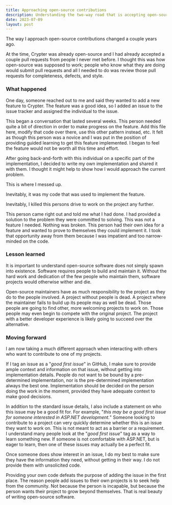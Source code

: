 ```yaml
---
title: Approaching open-source contributions
description: Understanding the two-way road that is accepting open-source contributions.
date: 2023-07-09
layout: post
---
```


The way I approach open-source contributions changed a couple years ago.

At the time, Crypter was already open-source and I had already accepted a couple pull requests from people I never met
before. I thought this was how open-source was supposed to work; people who know what they are doing would submit
pull requests and all I needed to do was review those pull requests for completeness, defects, and style.

### What happened

One day, someone reached out to me and said they wanted to add a new feature to Crypter. The feature was a good
idea, so I added an issue to the issue tracker and assigned the individual to the issue.

This began a conversation that lasted several weeks. This person needed quite a bit of direction in order to make
progress on the feature. Add this file here, modify that code over there, use this other pattern instead, etc. It
felt as though this person was a novice and I was put in the position of providing guided learning to get this
feature implemented.  I began to feel the feature would not be worth all this time and effort.

After going back-and-forth with this individual on a specific part of the implementation, I decided to write my own
implementation and shared it with them. I thought it might help to show how I would approach the current problem.

This is where I messed up.

Inevitably, it was my code that was used to implement the feature.

Inevitably, I killed this persons drive to work on the project any further.

This person came right out and told me what I had done. I had provided a solution to the problem they were
committed to solving. This was not a feature I needed. Nothing was broken. This person had their own idea for a feature
and wanted to prove to themselves they could implement it. I took that opportunity away from them because I was
impatient and too narrow-minded on the code.

### Lesson learned

It is important to understand open-source software does not simply spawn into existence. Software requires people to
build and maintain it. Without the hard work and dedication of the few people who maintain them, software projects
would otherwise wither and die.

Open-source maintainers have as much responsibility to the project as they do to the people involved.
A project without people is dead. A project where the maintainer fails to build up its people may as well be dead.
Those people are going to find other, more welcoming projects to work on. Those people may even begin to compete with
the original project. The project with a better developer experience is likely going to succeed over the alternative.

### Moving forward

I am now taking a much different approach when interacting with others who want to contribute to one of my projects.

If I tag an issue as a "*good first issue*" in GitHub, I make sure to provide ample context and information on that
issue, without getting into implementation details. People do not want to be bound by a pre-determined implementation,
nor is the pre-determined implementation always the best one. Implementation should be decided on the person doing
the work in the moment, provided they have adequate context to make good decisions.

In addition to the standard issue details, I also include a statement on who this issue may be a good fit for. For
example, "*this may be a good first issue for someone interested in ASP.NET development.*" Someone looking to
contribute to a project can very quickly determine whether this is an issue they want to work on. This is not meant
to act as a barrier or a requirement. I understand many people look at the "*good first issue*" tag as a way to
learn something new. If someone is not comfortable with ASP.NET, but is eager to learn, then one of these issues may
actually be a perfect fit.

Once someone does show interest in an issue, I do my best to make sure they have the information they need,
without getting in their way. I do not provide them with unsolicited code.

Providing your own code defeats the purpose of adding the issue in the first place. The reason people add issues to
their own projects is to seek help from the community. Not because the person is incapable, but because the person
wants their project to grow beyond themselves.  That is real beauty of writing open-source software.
